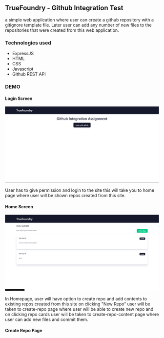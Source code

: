 ## TrueFoundry - Github Integration Test

a simple web application where user can create a github repository with a gitignore template file. Later user can add any number of new files to the repositories that were created from this web application.

### Technologies used
* ExpressJS
* HTML
* CSS
* Javascript
* Github REST API
  
### DEMO

#### Login Screen

![](/demo-images/login-screen.png)

User has to give permission and login to the site this will take you to home page where user will be shown repos created from this site.

#### Home Screen

![](/demo-images/home-page.png)

In Homepage, user will have option to create repo and add contents to existing repos created from this site on clicking "New Repo" user will be taken to create-repo page where user will be able to create new repo and on clicking repo cards user will be taken to create-repo-content page where user can add new files and commit them.

#### Create Repo Page

